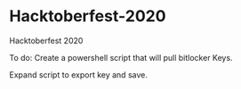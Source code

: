 # Hacktoberfest-2020
Hacktoberfest 2020


To do:
Create a powershell script that will pull bitlocker Keys.

Expand script to export key and save. 
